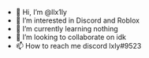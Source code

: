 - 👋 Hi, I’m @llx1ly
- 👀 I’m interested in Discord and Roblox
- 🌱 I’m currently learning nothing
- 💞️ I’m looking to collaborate on idk
- 📫 How to reach me discord lxly#9523
